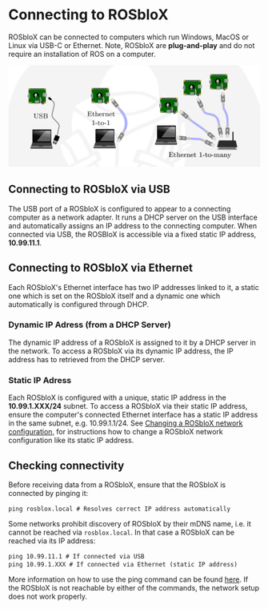 # Connecting to ROSbloX

ROSbloX can be connected to computers which run Windows, MacOS or Linux via USB-C or Ethernet. Note, ROSbloX are **plug-and-play** and do not require an installation of ROS on a computer.  


![Connecting to ROSbloX](img/wiring.png)

## Connecting to ROSbloX via USB

The USB port of a ROSbloX is configured to appear to a connecting computer as a network adapter. It runs a DHCP server on the USB interface and automatically assigns an IP address to the connecting computer. When connected via USB, the ROSBloX is accessible via a fixed static IP address, **10.99.11.1**. 

## Connecting to ROSbloX via Ethernet 

Each ROSbloX's Ethernet interface has two IP addresses linked to it, a static one which is set on the ROSbloX itself and a dynamic one which automatically is configured through DHCP.

### Dynamic IP Adress (from a DHCP Server)

The dynamic IP address of a ROSbloX is assigned to it by a DHCP server in the network. To access a ROSbloX via its dynamic IP address, the IP address has to retrieved from the DHCP server.

### Static IP Adress

Each ROSbloX is configured with a unique, static IP address in the **10.99.1.XXX/24** subnet. To access a ROSbloX via their static IP address, ensure the computer's connected Ethernet interface has a static IP address in the same subnet, e.g. 10.99.1.1/24. See [Changing a ROSbloX network configuration](#changing-a-rosblox-network-configuration), for instructions how to change a ROSbloX network configuration like its static IP address.

## Checking connectivity

Before receiving data from a ROSbloX, ensure that the ROSbloX is connected by pinging it:
```
ping rosblox.local # Resolves correct IP address automatically
```

Some networks prohibit discovery of ROSbloX by their mDNS name, i.e. it cannot be reached via ```rosblox.local```. In that case a ROSbloX can be reached via its IP address:
```
ping 10.99.11.1 # If connected via USB
ping 10.99.1.XXX # If connected via Ethernet (static IP address)
```

More information on how to use the ping command can be found [here](https://www.siteground.com/kb/how_to_perform_ping_checks_in_windows_linux_and_mac_os/).  If the ROSbloX is not reachable by either of the commands, the network setup does not work properly.
